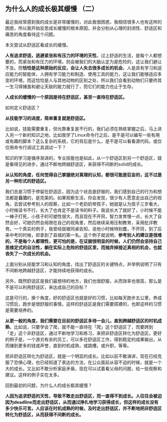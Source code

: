 ## 为什么人的成长极其缓慢 （二）

最近我经常感到我的成长是非常缓慢的，对此我很困惑，我相信很多人也有这样的困惑，所以我开始反思成长缓慢的根本原因，并会分别从心理的封闭性、舒适区和痛苦的角度看待这个问题。

本文尝试从舒适区看成长的缓慢。

**人有追求舒适，逃避紧张和有压力的环境的天性**。过上舒适的生活，是每个人都想要的，而紧张和有压力的环境，则会被我们的大脑认定为是危险的，这让我们避让不及。而**恰恰是这种原始的反应，会让人失去很多成长的机会**。人是具有学习和适应能力的智能体，人拥有学习能力和制造、使用工具的能力，这让我们能够适应多变的环境，而这恰恰是人与其他动物的区别之处，所以我们会看到动物们只要终其一生习得捕食和避让天敌的能力就行了，而它们的能力也止于生存。

**人成长的缓慢的一个原因是待在舒适区，甚至一直待在舒适区。**

如何定义舒适区？

**从技能学习的进度，简单重复就是舒适区。**

比如说，技能需要重复，但光靠重复是不行的，我们必须在熟练掌握之后，马上进入另一个新的知识之地，比如我学了Linux命令行之后，是不是可以编写一些有用或有趣的脚本？这么复杂的系统，它的背后是什么，是不是可以看看源代码，或仅仅用命令行调试工具调试一下？

知识的学习是循序渐进的，专业技能也是如此，从一个舒适区到另一个舒适区，就是看得见的进步，通过不断地跨越舒适区，来获得不间断的solid的成长。 

**从认知的角度，任何觉得自己掌握绝对真理的认知，都很可能是狂妄的，这不过是另一种形式的舒适区。**

我们总是习惯于停留在舒适区，因为这个状态是舒服的，我们感到自己的行为和想法都是**自洽**的，是完美的。如果观察生活，你会发现，很少有人愿意走出自己的视角，去尝试参考别人的观察，比如一个老奶奶带孩子，她就是认为孩子三岁看大，小时候读书不行，长大了也肯定不是读书的料子。我说长大了就好了，小时候不能一棒子打死，小孩子的可塑性很大，而且现在不开窍，智力发育慢一点，长大了自然会好，可她仍然会局限在自己的视角里，然后继续采用压制教育，采用批评教育。一个真实的例子，我曾经就被同桌告知，说他小时候特别蠢，不开窍，到了后来中考的时候，却拿到了县城的第一名。这个例子就说明，**参考别人的建议是很难的，不是每个人都理性，更可怕的是，在证据很明显的时候，人们仍然会坚持自己思维定式的自洽性，躺在实际上危险的舒适区里，而抛弃掉接近真相的机会，也就丧失了一次成长的机会。** 

上面分别从技能学习和认知的角度，找出了舒适区的关键特点，并举例说明了只有不间断地跨越舒适区，才能持续地获得的成长。

另外，既然舒适区是我们最想待的地方，我们也很舒服，从而效率也很高，那么是不是可以利用舒适区，来达成自己的目标？

这是可行的，换个角度，好的舒适区也就是好的习惯，比如每天跑步五公里，养成习惯后，跑步是很舒服的事情，这样的舒适区是我们需要搭建的，也即这样的习惯是需要培养的。

**从更一般的角度，我们需要在目前的舒适区多待一会儿，直到跨越舒适区的时机成熟**，比如说，只要学会了爬，就不能一直待在「爬」这个舒适区了，而要跨到「走」这个非舒适区，通过不断地学习和练习，来把非舒适区转化为舒适区。更好的例子是，一个游刃有余的员工，可以多在舒适区工作，得到稳定的成果输出，从而赚到更多的钱或声誉，直到时机成熟，或跳槽，或升职，等等。

把非舒适区转化为舒适区，就是一个明显的成长。比如以前不敢演讲，现在已经克服了恐惧心理，也已经知道了表达的方法，在公众面前从容不迫的时候，就是一个大的成长。又比如不敢分析家庭矛盾，现在可以试着看父母的问题，给一些观察和建议。这样的例子实在太多。

回到最初的问题，为什么人的成长极其缓慢？

**人因为追求舒适的天性，导致不敢走出舒适区，而一直得不到成长。人往往会被迫因为deadline而走出舒适区，从而通过挣扎地学习获得成长，但这样的成长没有多少快乐可言。人应该在时机成熟的时候，及时走出舒适区，并不断地把非舒适区转化为舒适区，从而获得不间断的成长。**
